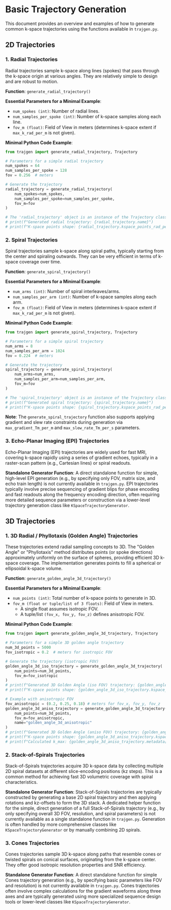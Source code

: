 # Basic Trajectory Generation

This document provides an overview and examples of how to generate common k-space trajectories using the functions available in `trajgen.py`.

## 2D Trajectories

### 1. Radial Trajectories

Radial trajectories sample k-space along lines (spokes) that pass through the k-space origin at various angles. They are relatively simple to design and are robust to motion.

**Function**: `generate_radial_trajectory()`

**Essential Parameters for a Minimal Example**:
*   `num_spokes (int)`: Number of radial lines.
*   `num_samples_per_spoke (int)`: Number of k-space samples along each line.
*   `fov_m (float)`: Field of View in meters (determines k-space extent if `max_k_rad_per_m` is not given).

**Minimal Python Code Example**:
```python
from trajgen import generate_radial_trajectory, Trajectory

# Parameters for a simple radial trajectory
num_spokes = 64
num_samples_per_spoke = 128
fov = 0.256  # meters

# Generate the trajectory
radial_trajectory = generate_radial_trajectory(
    num_spokes=num_spokes,
    num_samples_per_spoke=num_samples_per_spoke,
    fov_m=fov
)

# The 'radial_trajectory' object is an instance of the Trajectory class
# print(f"Generated radial trajectory: {radial_trajectory.name}")
# print(f"K-space points shape: {radial_trajectory.kspace_points_rad_per_m.shape}")
```

### 2. Spiral Trajectories

Spiral trajectories sample k-space along spiral paths, typically starting from the center and spiraling outwards. They can be very efficient in terms of k-space coverage over time.

**Function**: `generate_spiral_trajectory()`

**Essential Parameters for a Minimal Example**:
*   `num_arms (int)`: Number of spiral interleaves/arms.
*   `num_samples_per_arm (int)`: Number of k-space samples along each arm.
*   `fov_m (float)`: Field of View in meters (determines k-space extent if `max_k_rad_per_m` is not given).

**Minimal Python Code Example**:
```python
from trajgen import generate_spiral_trajectory, Trajectory

# Parameters for a simple spiral trajectory
num_arms = 8
num_samples_per_arm = 1024
fov = 0.224  # meters

# Generate the trajectory
spiral_trajectory = generate_spiral_trajectory(
    num_arms=num_arms,
    num_samples_per_arm=num_samples_per_arm,
    fov_m=fov
)

# The 'spiral_trajectory' object is an instance of the Trajectory class
# print(f"Generated spiral trajectory: {spiral_trajectory.name}")
# print(f"K-space points shape: {spiral_trajectory.kspace_points_rad_per_m.shape}")
```
**Note**: The `generate_spiral_trajectory` function also supports applying gradient and slew rate constraints during generation via `max_gradient_Tm_per_m` and `max_slew_rate_Tm_per_s` parameters.

### 3. Echo-Planar Imaging (EPI) Trajectories

Echo-Planar Imaging (EPI) trajectories are widely used for fast MRI, covering k-space rapidly using a series of gradient echoes, typically in a raster-scan pattern (e.g., Cartesian lines) or spiral readouts.

**Standalone Generator Function**:
A direct standalone function for simple, high-level EPI generation (e.g., by specifying only FOV, matrix size, and echo train length) is not currently available in `trajgen.py`. EPI trajectories typically involve precise sequencing of gradient blips for phase encoding and fast readouts along the frequency encoding direction, often requiring more detailed sequence parameters or construction via a lower-level trajectory generation class like `KSpaceTrajectoryGenerator`.

## 3D Trajectories

### 1. 3D Radial / Phyllotaxis (Golden Angle) Trajectories

These trajectories extend radial sampling concepts to 3D. The "Golden Angle" or "Phyllotaxis" method distributes points (or spoke directions) approximately uniformly on the surface of spheres, providing efficient 3D k-space coverage. The implementation generates points to fill a spherical or ellipsoidal k-space volume.

**Function**: `generate_golden_angle_3d_trajectory()`

**Essential Parameters for a Minimal Example**:
*   `num_points (int)`: Total number of k-space points to generate in 3D.
*   `fov_m (float or tuple/list of 3 floats)`: Field of View in meters.
    *   A single float assumes isotropic FOV.
    *   A tuple/list `(fov_x, fov_y, fov_z)` defines anisotropic FOV.

**Minimal Python Code Example**:
```python
from trajgen import generate_golden_angle_3d_trajectory, Trajectory

# Parameters for a simple 3D golden angle trajectory
num_3d_points = 5000
fov_isotropic = 0.2  # meters for isotropic FOV

# Generate the trajectory (isotropic FOV)
golden_angle_3d_iso_trajectory = generate_golden_angle_3d_trajectory(
    num_points=num_3d_points,
    fov_m=fov_isotropic
)
# print(f"Generated 3D Golden Angle (iso FOV) trajectory: {golden_angle_3d_iso_trajectory.name}")
# print(f"K-space points shape: {golden_angle_3d_iso_trajectory.kspace_points_rad_per_m.shape}")

# Example with anisotropic FOV
fov_anisotropic = (0.2, 0.25, 0.18) # meters for fov_x, fov_y, fov_z
golden_angle_3d_aniso_trajectory = generate_golden_angle_3d_trajectory(
    num_points=num_3d_points,
    fov_m=fov_anisotropic,
    name="golden_angle_3d_anisotropic"
)
# print(f"Generated 3D Golden Angle (aniso FOV) trajectory: {golden_angle_3d_aniso_trajectory.name}")
# print(f"K-space points shape: {golden_angle_3d_aniso_trajectory.kspace_points_rad_per_m.shape}")
# print(f"Calculated k_max: {golden_angle_3d_aniso_trajectory.metadata['k_max_calculated_rad_m_xyz']}")
```

### 2. Stack-of-Spirals Trajectories

Stack-of-Spirals trajectories acquire 3D k-space data by collecting multiple 2D spiral datasets at different slice-encoding positions (kz steps). This is a common method for achieving fast 3D volumetric coverage with spiral characteristics.

**Standalone Generator Function**:
Stack-of-Spirals trajectories are typically constructed by generating a base 2D spiral trajectory and then applying rotations and kz-offsets to form the 3D stack. A dedicated helper function for the simple, direct generation of a full Stack-of-Spirals trajectory (e.g., by only specifying overall 3D FOV, resolution, and spiral parameters) is not currently available as a single standalone function in `trajgen.py`. Generation is often handled by more comprehensive classes like `KSpaceTrajectoryGenerator` or by manually combining 2D spirals.

### 3. Cones Trajectories

Cones trajectories sample 3D k-space along paths that resemble cones or twisted spirals on conical surfaces, originating from the k-space center. They offer good isotropic resolution properties and SNR efficiency.

**Standalone Generator Function**:
A direct standalone function for simple Cones trajectory generation (e.g., by specifying basic parameters like FOV and resolution) is not currently available in `trajgen.py`. Cones trajectories often involve complex calculations for the gradient waveforms along three axes and are typically generated using more specialized sequence design tools or lower-level classes like `KSpaceTrajectoryGenerator`.
